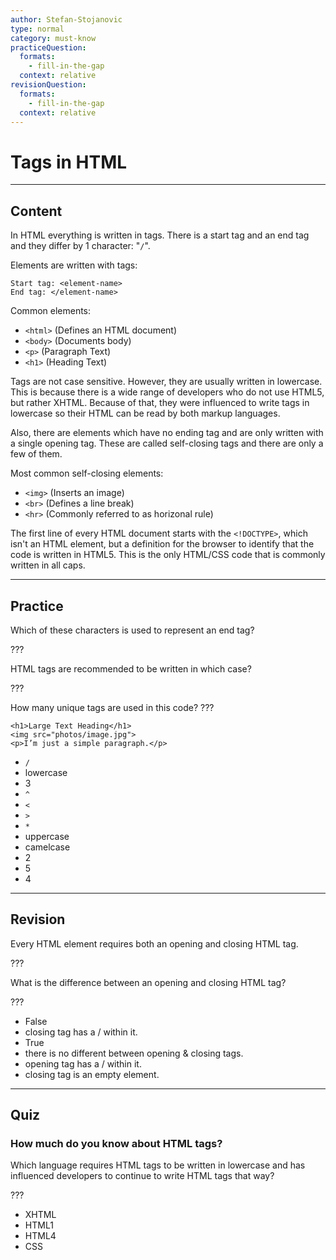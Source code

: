 ```yaml
---
author: Stefan-Stojanovic
type: normal
category: must-know
practiceQuestion:
  formats:
    - fill-in-the-gap
  context: relative
revisionQuestion:
  formats:
    - fill-in-the-gap
  context: relative
---
```


# Tags in HTML


---

## Content

In HTML everything is written in tags. There is a start tag and an end tag and they differ by 1 character: "`/`".

Elements are written with tags:

```plain-text
Start tag: <element-name>
End tag: </element-name>
```

Common elements:

- `<html>` (Defines an HTML document)
- `<body>` (Documents body)
- `<p>` (Paragraph Text)
- `<h1>` (Heading Text)

Tags are not case sensitive. However, they are usually written in lowercase. This is because there is a wide range of developers who do not use HTML5, but rather XHTML. Because of that, they were influenced to write tags in lowercase so their HTML can be read by both markup languages.

Also, there are elements which have no ending tag and are only written with a single opening tag. These are called self-closing tags and there are only a few of them. 

Most common self-closing elements:

- `<img>` (Inserts an image)
- `<br>` (Defines a line break)
- `<hr>` (Commonly referred to as horizonal rule)

The first line of every HTML document starts with the `<!DOCTYPE>`, which isn't an HTML element, but a definition for the browser to identify that the code is written in HTML5. This is the only HTML/CSS code that is commonly written in all caps.


---

## Practice

Which of these characters is used to represent an end tag?

???

HTML tags are recommended to be written in which case?

???

How many unique tags are used in this code? ???

```plain-text
<h1>Large Text Heading</h1>
<img src="photos/image.jpg">
<p>I’m just a simple paragraph.</p>
```

- `/`
- lowercase
- 3
- `^`
- `<`
- `>`
- `*`
- uppercase
- camelcase
- 2
- 5
- 4


---

## Revision

Every HTML element requires both an opening and closing HTML tag.

???

What is the difference between an opening and closing HTML tag?

???

- False
- closing tag has a / within it.
- True
- there is no different between opening & closing tags.
- opening tag has a / within it.
- closing tag is an empty element.


---

## Quiz

### How much do you know about HTML tags?


Which language requires HTML tags to be written in lowercase and has influenced  developers to continue to write HTML tags that way?

???

- XHTML
- HTML1
- HTML4
- CSS
